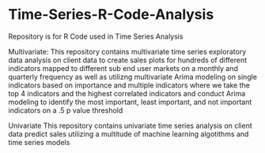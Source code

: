 # Time-Series-R-Code-Analysis
Repository is for R Code used in Time Series Analysis

Multivariate:
This repository contains multivariate time series exploratory data analysis on client data to create sales plots for hundreds of different indicators mapped to different sub end user markets 
on a monthly and quarterly frequency as well as utilizng multivariate Arima modeling on single indicators based on importance and multiple indicators where we take the top
4 indicators and the highest correlated indicators and conduct Arima modeling to identify the most important, least important, and not important indicators on a .5 p value
threshold

Univariate
This repository contains univariate time series analysis on client data predict sales utilizing a multitude of machine learning algotithms and time series models
